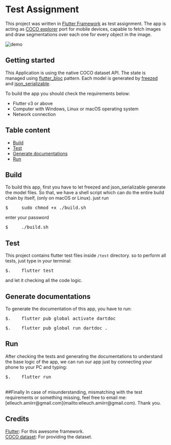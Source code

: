 # Test Assignment

This project was written in [Flutter Framework](http://flutter.dev "Flutter Framework") as test
assignment. The app is acting as [COCO explorer](https://cocodataset.org/#explore "COCO explorer")
port for mobile devices, capable to fetch images and draw segmentations over each one for every
object in the image.

![demo](https://user-images.githubusercontent.com/50031998/193664741-e69a18f0-0cf6-4796-ab08-e3d02c587b4f.gif)


## Getting started

This Application is using the native COCO dataset API. The state is managed
using [flutter_bloc](https://pub.dev/packages/flutter_bloc) pattern. Each model is generated
by [freezed](https://pub.dev/packages/freezed)
and [json_serializable](https://pub.dev/packages/json_serializable).

To build the app you should check the requirements below:

- Flutter v3 or above
- Computer with Windows, Linux or macOS operating system
- Network connection

## Table content

- [Build](#build)
- [Test](#test)
- [Generate documentations](#generate%20documentations)
- [Run](#run)
  <br/>

## Build

To build this app, first you have to let freezed and json_serializable generate the model files. So
that, we have a shell script which can do the entire build chain by itself, (only on macOS or Linux). just run
<pre>$     sudo chmod +x ./build.sh</pre>
enter your password
<pre>$     ./build.sh</pre>

## Test

This project contains flutter test files inside `/test` directory. so to perform all tests, just
type in your terminal:
<pre>$.    flutter test</pre>

and let it checking all the code logic.

## Generate documentations

To generate the documentation of this app, you have to run:
<pre>$.    flutter pub global activate dartdoc</pre>
<pre>$.    flutter pub global run dartdoc .</pre>

## Run

After checking the tests and generating the documentations to understand the base logic of the app,
we can run our app just by connecting your phone to your PC and typing:
<pre>$.    flutter run</pre>

<br/>
##Finally
In case of misunderstanding, mismatching with the test requirements or something missing, feel free to email me: [elleuch.amiirr@gmail.com](mailto:elleuch.amiirr@gmail.com).
Thank you.

## Credits

[Flutter](http://flutter.io): For this awesome framework.  
[COCO dataset](https://cocodataset.org): For providing the dataset.
